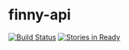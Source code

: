# finny-api

[![Build Status](https://snap-ci.com/gregoriomelo/finny-api/branch/master/build_image)](https://snap-ci.com/gregoriomelo/finny-api/branch/master)
[![Stories in Ready](https://badge.waffle.io/gregoriomelo/finny-api.png?label=ready&title=Ready)](https://waffle.io/gregoriomelo/finny-api)
